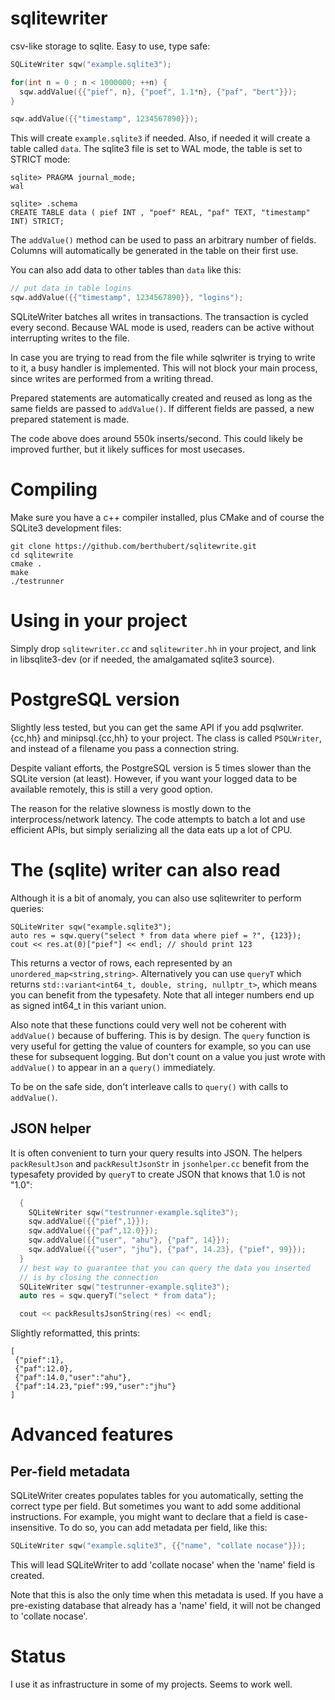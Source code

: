 # sqlitewriter
csv-like storage to sqlite. Easy to use, type safe:

```C++
SQLiteWriter sqw("example.sqlite3");

for(int n = 0 ; n < 1000000; ++n) {
  sqw.addValue({{"pief", n}, {"poef", 1.1*n}, {"paf", "bert"}});
}

sqw.addValue({{"timestamp", 1234567890}});
```

This will create `example.sqlite3` if needed. Also, if needed it will create
a table called `data`. The sqlite3 file is set to WAL mode, the table is set
to STRICT mode:

```
sqlite> PRAGMA journal_mode;
wal

sqlite> .schema
CREATE TABLE data ( pief INT , "poef" REAL, "paf" TEXT, "timestamp" INT) STRICT;
```

The `addValue()` method can be used to pass an arbitrary number of fields.
Columns will automatically be generated in the table on their first use. 

You can also add data to other tables than `data` like this:

```C++
// put data in table logins
sqw.addValue({{"timestamp", 1234567890}}, "logins");
```

SQLiteWriter batches all writes in transactions. The transaction is cycled
every second. Because WAL mode is used, readers can be active without
interrupting writes to the file.

In case you are trying to read from the file while sqlwriter is trying to
write to it, a busy handler is implemented. This will not block your main
process, since writes are performed from a writing thread.

Prepared statements are automatically created and reused as long as the same
fields are passed to `addValue()`. If different fields are passed, a new
prepared statement is made.

The code above does around 550k inserts/second. This could likely be
improved further, but it likely suffices for most usecases.

# Compiling
Make sure you have a c++ compiler installed, plus CMake and of course the SQLite3 development files:

```
git clone https://github.com/berthubert/sqlitewrite.git 
cd sqlitewrite
cmake .
make
./testrunner
```

# Using in your project
Simply drop `sqlitewriter.cc` and `sqlitewriter.hh` in your project, and
link in libsqlite3-dev (or if needed, the amalgamated sqlite3 source).

# PostgreSQL version
Slightly less tested, but you can get the same API if you add psqlwriter.{cc,hh} and minipsql.{cc,hh} to your project. The class is called `PSQLWriter`, and instead of a filename you pass a connection string.

Despite valiant efforts, the PostgreSQL version is 5 times slower than the SQLite version (at least). However, if you want your logged data to be available remotely, this is still a very good option.

The reason for the relative slowness is mostly down to the interprocess/network latency. The code attempts to batch a lot and use efficient APIs, but simply serializing all the data eats up a lot of CPU.

# The (sqlite) writer can also read
Although it is a bit of anomaly, you can also use sqlitewriter to perform queries:

```
SQLiteWriter sqw("example.sqlite3");
auto res = sqw.query("select * from data where pief = ?", {123});
cout << res.at(0)["pief"] << endl; // should print 123
```

This returns a vector of rows, each represented by an `unordered_map<string,string>`. Alternatively you can use `queryT` which returns `std::variant<int64_t, double, string, nullptr_t>`, which means you can benefit from the typesafety. Note that all integer numbers end  up as signed int64_t in this variant union.

Also note that these functions could very well not be coherent with `addValue()` because of buffering. This is by design.  The `query` function is very useful for getting the value of counters for example, so you can use these for subsequent logging. But don't count on a value you just wrote with `addValue()` to appear in an a `query()` immediately. 

To be on the safe side, don't interleave calls to `query()` with calls to `addValue()`.

## JSON helper
It is often convenient to turn your query results into JSON. The helpers `packResultJson` and `packResultJsonStr` in `jsonhelper.cc` benefit from the typesafety provided by `queryT` to create JSON that knows that 1.0 is not "1.0":

```C++
  {
    SQLiteWriter sqw("testrunner-example.sqlite3");
    sqw.addValue({{"pief",1}});
    sqw.addValue({{"paf",12.0}});
    sqw.addValue({{"user", "ahu"}, {"paf", 14}});
    sqw.addValue({{"user", "jhu"}, {"paf", 14.23}, {"pief", 99}});
  }
  // best way to guarantee that you can query the data you inserted 
  // is by closing the connection
  SQLiteWriter sqw("testrunner-example.sqlite3");
  auto res = sqw.queryT("select * from data");

  cout << packResultsJsonString(res) << endl;
```

Slightly reformatted, this prints:
```
[
 {"pief":1},
 {"paf":12.0},
 {"paf":14.0,"user":"ahu"},
 {"paf":14.23,"pief":99,"user":"jhu"}
]
```

# Advanced features
## Per-field metadata
SQLiteWriter creates populates tables for you automatically, setting the correct type per field. But sometimes you want to add some additional instructions. For example, you might want to declare that a field is case-insensitive. To do so, you can add metadata per field, like this:

```C++
SQLiteWriter sqw("example.sqlite3", {{"name", "collate nocase"}});
```

This will lead SQLiteWriter to add 'collate nocase' when the 'name' field is created.

Note that this is also the only time when this metadata is used. If you have a pre-existing database that already has a 'name' field, it will not be changed to 'collate nocase'.


# Status
I use it as infrastructure in some of my projects. Seems to work well. 
